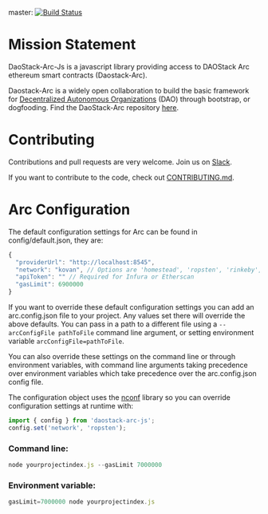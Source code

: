 master: [![Build Status](https://travis-ci.org/daostack/arc-js/images/dao-icon.png?branch=master)](https://travis-ci.org/daostack/arc-js)

# Mission Statement

DaoStack-Arc-Js is a javascript library providing access to DAOStack Arc ethereum smart contracts (Daostack-Arc).

Daostack-Arc is a widely open collaboration to build the basic framework for [Decentralized Autonomous Organizations](https://en.wikipedia.org/wiki/Decentralized_autonomous_organization) (DAO) through bootstrap, or dogfooding.  Find the DaoStack-Arc repository [here](https://github.com/daostack/daostack).


# Contributing

Contributions and pull requests are very welcome. Join us on [Slack](daostack.slack.com).

If you want to contribute to the code, check out  [CONTRIBUTING.md](CONTRIBUTING.md).


# Arc Configuration
The default configuration settings for Arc can be found in config/default.json, they are:

```javascript
{
  "providerUrl": "http://localhost:8545",
  "network": "kovan", // Options are 'homestead', 'ropsten', 'rinkeby', 'kovan'
  "apiToken": "" // Required for Infura or Etherscan
  "gasLimit": 6900000
}
```

If you want to override these default configuration settings you can add an arc.config.json file to your project. Any values set there will override the above defaults. You can pass in a path to a different file using a `--arcConfigFile pathToFile` command line argument, or setting environment variable `arcConfigFile=pathToFile`.

You can also override these settings on the command line or through environment variables, with command line arguments taking precedence over environment variables which take precedence over the arc.config.json config file.

The configuration object uses the [nconf](https://github.com/indexzero/nconf) library so you can override configuration settings at runtime with:
```javascript
import { config } from 'daostack-arc-js';
config.set('network', 'ropsten');
```

### Command line:

```javascript
node yourprojectindex.js --gasLimit 7000000
```

### Environment variable:

```javascript
gasLimit=7000000 node yourprojectindex.js
```

